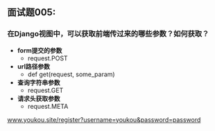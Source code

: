 ## 面试题005:

### 在Django视图中，可以获取前端传过来的哪些参数？如何获取？

- **form提交的参数**
  - request.POST
- **url路径参数**
  - def get(request, some_param)
- **查询字符串参数**
  - request.GET
- **请求头获取参数**
  - request.META

www.youkou.site/register?username=youkou&password=password